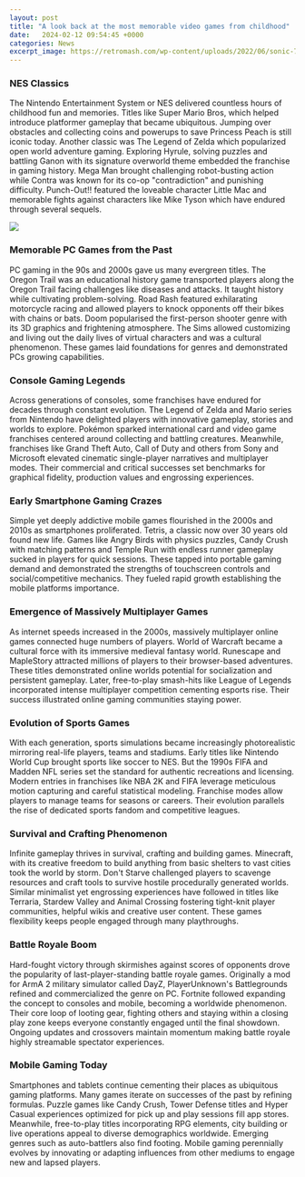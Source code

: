 ```yaml
---
layout: post
title: "A look back at the most memorable video games from childhood"
date:   2024-02-12 09:54:45 +0000
categories: News
excerpt_image: https://retromash.com/wp-content/uploads/2022/06/sonic-768x404.jpg
---
```

### NES Classics  

The Nintendo Entertainment System or NES delivered countless hours of childhood fun and memories. Titles like Super Mario Bros, which helped introduce platformer gameplay that became ubiquitous. Jumping over obstacles and collecting coins and powerups to save Princess Peach is still iconic today. Another classic was The Legend of Zelda which popularized open world adventure gaming. Exploring Hyrule, solving puzzles and battling Ganon with its signature overworld theme embedded the franchise in gaming history. Mega Man brought challenging robot-busting action while Contra was known for its co-op "contradiction" and punishing difficulty. Punch-Out!! featured the loveable character Little Mac and memorable fights against characters like Mike Tyson which have endured through several sequels. 


![](https://retromash.com/wp-content/uploads/2022/06/sonic-768x404.jpg)
### Memorable PC Games from the Past

PC gaming in the 90s and 2000s gave us many evergreen titles. The Oregon Trail was an educational history game transported players along the Oregon Trail facing challenges like diseases and attacks. It taught history while cultivating problem-solving. Road Rash featured exhilarating motorcycle racing and allowed players to knock opponents off their bikes with chains or bats. Doom popularised the first-person shooter genre with its 3D graphics and frightening atmosphere. The Sims allowed customizing and living out the daily lives of virtual characters and was a cultural phenomenon. These games laid foundations for genres and demonstrated PCs growing capabilities.

### Console Gaming Legends 

Across generations of consoles, some franchises have endured for decades through constant evolution. The Legend of Zelda and Mario series from Nintendo have delighted players with innovative gameplay, stories and worlds to explore. Pokémon sparked international card and video game franchises centered around collecting and battling creatures. Meanwhile, franchises like Grand Theft Auto, Call of Duty and others from Sony and Microsoft elevated cinematic single-player narratives and multiplayer modes. Their commercial and critical successes set benchmarks for graphical fidelity, production values and engrossing experiences. 

### Early Smartphone Gaming Crazes

Simple yet deeply addictive mobile games flourished in the 2000s and 2010s as smartphones proliferated. Tetris, a classic now over 30 years old found new life. Games like Angry Birds with physics puzzles, Candy Crush with matching patterns and Temple Run with endless runner gameplay sucked in players for quick sessions. These tapped into portable gaming demand and demonstrated the strengths of touchscreen controls and social/competitive mechanics. They fueled rapid growth establishing the mobile platforms importance.

### Emergence of Massively Multiplayer Games

As internet speeds increased in the 2000s, massively multiplayer online games connected huge numbers of players. World of Warcraft became a cultural force with its immersive medieval fantasy world. Runescape and MapleStory attracted millions of players to their browser-based adventures. These titles demonstrated online worlds potential for socialization and persistent gameplay. Later, free-to-play smash-hits like League of Legends incorporated intense multiplayer competition cementing esports rise. Their success illustrated online gaming communities staying power.

### Evolution of Sports Games

With each generation, sports simulations became increasingly photorealistic mirroring real-life players, teams and stadiums. Early titles like Nintendo World Cup brought sports like soccer to NES. But the 1990s FIFA and Madden NFL series set the standard for authentic recreations and licensing. Modern entries in franchises like NBA 2K and FIFA leverage meticulous motion capturing and careful statistical modeling. Franchise modes allow players to manage teams for seasons or careers. Their evolution parallels the rise of dedicated sports fandom and competitive leagues. 

### Survival and Crafting Phenomenon

Infinite gameplay thrives in survival, crafting and building games. Minecraft, with its creative freedom to build anything from basic shelters to vast cities took the world by storm. Don't Starve challenged players to scavenge resources and craft tools to survive hostile procedurally generated worlds. Similar minimalist yet engrossing experiences have followed in titles like Terraria, Stardew Valley and Animal Crossing fostering tight-knit player communities, helpful wikis and creative user content. These games flexibility keeps people engaged through many playthroughs.

### Battle Royale Boom 

Hard-fought victory through skirmishes against scores of opponents drove the popularity of last-player-standing battle royale games. Originally a mod for ArmA 2 military simulator called DayZ, PlayerUnknown's Battlegrounds refined and commercialized the genre on PC. Fortnite followed expanding the concept to consoles and mobile, becoming a worldwide phenomenon. Their core loop of looting gear, fighting others and staying within a closing play zone keeps everyone constantly engaged until the final showdown. Ongoing updates and crossovers maintain momentum making battle royale highly streamable spectator experiences. 

### Mobile Gaming Today

Smartphones and tablets continue cementing their places as ubiquitous gaming platforms. Many games iterate on successes of the past by refining formulas. Puzzle games like Candy Crush, Tower Defense titles and Hyper Casual experiences optimized for pick up and play sessions fill app stores. Meanwhile, free-to-play titles incorporating RPG elements, city building or live operations appeal to diverse demographics worldwide. Emerging genres such as auto-battlers also find footing. Mobile gaming perennially evolves by innovating or adapting influences from other mediums to engage new and lapsed players.